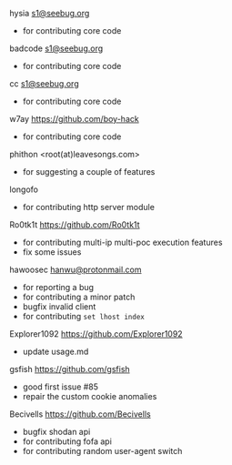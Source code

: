 hysia <s1@seebug.org>
* for contributing core code

badcode <s1@seebug.org>
* for contributing core code

cc <s1@seebug.org>
* for contributing core code

w7ay <https://github.com/boy-hack>
* for contributing core code

phithon <root(at)leavesongs.com>
* for suggesting a couple of features

longofo
* for contributing http server module

Ro0tk1t <https://github.com/Ro0tk1t>
* for contributing multi-ip multi-poc execution features
* fix some issues

hawoosec <hanwu@protonmail.com>
* for reporting a bug
* for contributing a minor patch
* bugfix invalid client
* for contributing `set lhost index`

Explorer1092 <https://github.com/Explorer1092>
* update usage.md

gsfish <https://github.com/gsfish>
* good first issue #85
* repair the custom cookie anomalies

Becivells <https://github.com/Becivells>
* bugfix shodan api
* for contributing fofa api
* for contributing random user-agent switch